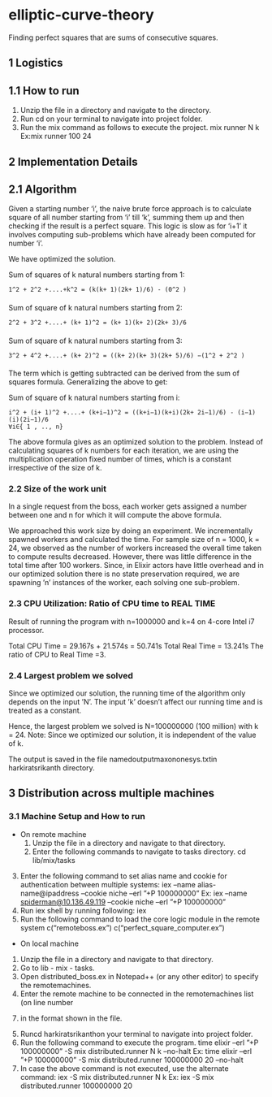 # elliptic-curve-theory
Finding perfect squares that are sums of consecutive squares.


## 1 Logistics

## 1.1 How to run

1. Unzip the file in a directory and navigate to the directory.
2. Run cd on your terminal to navigate into project folder.
3. Run the mix command as follows to execute the project.
    mix runner N k
    Ex:mix runner 100 24

## 2 Implementation Details

## 2.1 Algorithm

Given a starting number ‘i’, the naive brute force approach is to calculate square of all number
starting from ‘i’ till ‘k’, summing them up and then checking if the result is a perfect square. This
logic is slow as for ‘i+1’ it involves computing sub-problems which have already been computed for
number ‘i’.

We have optimized the solution.

Sum of squares of k natural numbers starting from 1:

```
1^2 + 2^2 +....+k^2 = (k(k+ 1)(2k+ 1)/6) - (0^2 )

```
#### 

Sum of square of k natural numbers starting from 2:

```
2^2 + 3^2 +....+ (k+ 1)^2 = (k+ 1)(k+ 2)(2k+ 3)/6
```

#### 


Sum of square of k natural numbers starting from 3:

```
3^2 + 4^2 +....+ (k+ 2)^2 = ((k+ 2)(k+ 3)(2k+ 5)/6) −(1^2 + 2^2 )
```
#### 

The term which is getting subtracted can be derived from the sum of squares formula.
Generalizing the above to get:

Sum of square of k natural numbers starting from i:

```
i^2 + (i+ 1)^2 +....+ (k+i−1)^2 = ((k+i−1)(k+i)(2k+ 2i−1)/6) - (i−1)(i)(2i−1)/6
∀i∈{ 1 , .., n}
```


The above formula gives as an optimized solution to the problem. Instead of calculating squares
of k numbers for each iteration, we are using the multiplication operation fixed number of times,
which is a constant irrespective of the size of k.

### 2.2 Size of the work unit

In a single request from the boss, each worker gets assigned a number between one and n for
which it will compute the above formula.

We approached this work size by doing an experiment. We incrementally spawned workers and
calculated the time. For sample size of n = 1000, k = 24, we observed as the number of workers
increased the overall time taken to compute results decreased. However, there was little difference
in the total time after 100 workers. Since, in Elixir actors have little overhead and in our
optimized solution there is no state preservation required, we are spawning ’n’ instances of the
worker, each solving one sub-problem.


### 2.3 CPU Utilization: Ratio of CPU time to REAL TIME

Result of running the program with n=1000000 and k=4 on 4-core Intel i7 processor.

Total CPU Time = 29.167s + 21.574s = 50.741s
Total Real Time = 13.241s
The ratio of CPU to Real Time =3.

### 2.4 Largest problem we solved

Since we optimized our solution, the running time of the algorithm only depends on the input ’N’.
The input ’k’ doesn’t affect our running time and is treated as a constant.

Hence, the largest problem we solved is N=100000000 (100 million) with k = 24.
Note: Since we optimized our solution, it is independent of the value of k.

The output is saved in the file namedoutputmaxononesys.txtin harkiratsrikanth
directory.

## 3 Distribution across multiple machines

### 3.1 Machine Setup and How to run

- On remote machine
    1. Unzip the file in a directory and navigate to that directory.
    2. Enter the following commands to navigate to tasks directory.
       cd lib/mix/tasks


3. Enter the following command to set alias name and cookie for authentication between
    multiple systems:
    iex –name alias-name@ipaddress –cookie niche –erl ”+P 100000000”
    Ex: iex –name spiderman@10.136.49.119 –cookie niche –erl ”+P
    100000000”
4. Run iex shell by running following:
    iex
5. Run the following command to load the core logic module in the remote system
    c(“remoteboss.ex”)
    c(“perfect_square_computer.ex”)
- On local machine
1. Unzip the file in a directory and navigate to that directory.
2. Go to lib - mix - tasks.
3. Open distributed_boss.ex in Notepad++ (or any other editor) to specify the
remotemachines.
4. Enter the remote machine to be connected in the remotemachines list (on line number
7) in the format shown in the file.
5. Runcd harkiratsrikanthon your terminal to navigate into project folder.
6. Run the following command to execute the program.
time elixir –erl ”+P 100000000” -S mix distributed.runner N k –no-halt
Ex: time elixir –erl ”+P 100000000” -S mix distributed.runner 100000000
20 –no-halt
7. In case the above command is not executed, use the alternate command:
iex -S mix distributed.runner N k
Ex: iex -S mix distributed.runner 100000000 20




